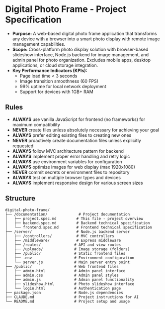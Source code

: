 # Digital Photo Frame - Project Specification

* **Purpose:** A web-based digital photo frame application that transforms any device with a browser into a smart photo display with remote image management capabilities.
* **Scope:** Cross-platform photo display solution with browser-based slideshow interface, Node.js backend for image management, and admin panel for photo organization. Excludes mobile apps, desktop applications, or cloud storage integration.
* **Key Performance Indicators (KPIs):** 
  - Page load time < 3 seconds
  - Image transition smoothness (60 FPS)
  - 99% uptime for local network deployment
  - Support for devices with 1GB+ RAM

## Rules

- **ALWAYS** use vanilla JavaScript for frontend (no frameworks) for maximum compatibility
- **NEVER** create files unless absolutely necessary for achieving your goal
- **ALWAYS** prefer editing existing files to creating new ones
- **NEVER** proactively create documentation files unless explicitly requested
- **ALWAYS** follow MVC architecture pattern for backend
- **ALWAYS** implement proper error handling and retry logic
- **ALWAYS** use environment variables for configuration
- **ALWAYS** optimize images for web display (max 1920x1080)
- **NEVER** commit secrets or environment files to repository
- **ALWAYS** test on multiple browser types and devices
- **ALWAYS** implement responsive design for various screen sizes

## Structure

```
digital-photo-frame/
├── /documentation/              # Project documentation
│   ├── project.spec.md         # This file - project overview
│   ├── backend.spec.md         # Backend technical specification
│   └── frontend.spec.md        # Frontend technical specification
├── /server/                    # Node.js backend server
│   ├── /controllers/           # MVC controllers
│   ├── /middleware/            # Express middleware
│   ├── /routes/               # API and view routes
│   ├── /uploads/              # Image storage (folders)
│   ├── /public/               # Static frontend files
│   ├── .env                   # Environment configuration
│   └── server.js              # Main server entry point
├── /public/                   # Web frontend files
│   ├── admin.html             # Admin panel interface
│   ├── admin.css              # Admin panel styles
│   ├── admin.js               # Admin panel functionality
│   ├── slideshow.html         # Photo slideshow interface
│   └── login.html             # Authentication page
├── package.json               # Node.js dependencies
├── CLAUDE.md                  # Project instructions for AI
└── README.md                  # Project setup and usage
```